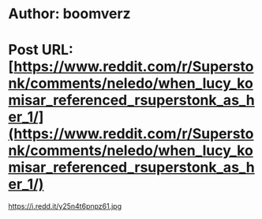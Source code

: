 # Author: boomverz
# Post URL: [https://www.reddit.com/r/Superstonk/comments/neledo/when_lucy_komisar_referenced_rsuperstonk_as_her_1/](https://www.reddit.com/r/Superstonk/comments/neledo/when_lucy_komisar_referenced_rsuperstonk_as_her_1/)


https://i.redd.it/y25n4t6pnpz61.jpg